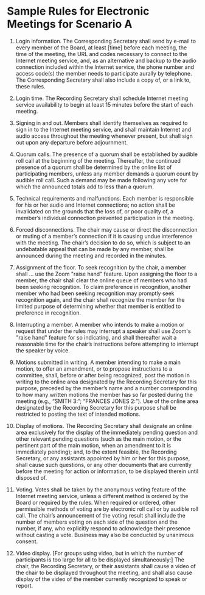 # Sample Rules for Electronic Meetings for Scenario A

1. Login information. The Corresponding Secretary shall send by e-mail to every member of the Board, at least [time] before each meeting, the time of the meeting, the URL and codes necessary to connect to the Internet meeting service, and, as an alternative and backup to the audio connection included within the Internet service, the phone number and access code(s) the member needs to participate aurally by telephone. The Corresponding Secretary shall also include a copy of, or a link to, these rules.

2. Login time. The Recording Secretary shall schedule Internet meeting service availability to begin at least 15 minutes before the start of each meeting.

3. Signing in and out. Members shall identify themselves as required to sign in to the Internet meeting service, and shall maintain Internet and audio access throughout the meeting whenever present, but shall sign out upon any departure before adjournment.

4. Quorum calls. The presence of a quorum shall be established by audible roll call at the beginning of the meeting. Thereafter, the continued presence of a quorum shall be determined by the online list of participating members, unless any member demands a quorum count by audible roll call. Such a demand may be made following any vote for which the announced totals add to less than a quorum.

5. Technical requirements and malfunctions. Each member is responsible for his or her audio and Internet connections; no action shall be invalidated on the grounds that the loss of, or poor quality of, a member’s individual connection prevented participation in the meeting.

6. Forced disconnections. The chair may cause or direct the disconnection or muting of a member’s connection if it is causing undue interference with the meeting. The chair’s decision to do so, which is subject to an undebatable appeal that can be made by any member, shall be announced during the meeting and recorded in the minutes.

7. Assignment of the floor. To seek recognition by the chair, a member shall … use the Zoom "raise hand" feature. Upon assigning the floor to a member, the chair shall clear the online queue of members who had been seeking recognition. To claim preference in recognition, another member who had been seeking recognition may promptly seek recognition again, and the chair shall recognize the member for the limited purpose of determining whether that member is entitled to preference in recognition.

8. Interrupting a member. A member who intends to make a motion or request that under the rules may interrupt a speaker shall use Zoom's "raise hand" feature for so indicating, and shall thereafter wait a reasonable time for the chair’s instructions before attempting to interrupt the speaker by voice.

9. Motions submitted in writing. A member intending to make a main motion, to offer an amendment, or to propose instructions to a committee, shall, before or after being recognized, post the motion in writing to the online area designated by the Recording Secretary for this purpose, preceded by the member’s name and a number corresponding to how many written motions the member has so far posted during the meeting (e.g., “SMITH 3:”; “FRANCES JONES 2:”). Use of the online area designated by the Recording Secretary for this purpose shall be restricted to posting the text of intended motions.

10. Display of motions. The Recording Secretary shall designate an online area exclusively for the display of the immediately pending question and other relevant pending questions (such as the main motion, or the pertinent part of the main motion, when an amendment to it is immediately pending); and, to the extent feasible, the Recording Secretary, or any assistants appointed by him or her for this purpose, shall cause such questions, or any other documents that are currently before the meeting for action or information, to be displayed therein until disposed of.

11. Voting. Votes shall be taken by the anonymous voting feature of the Internet meeting service, unless a different method is ordered by the Board or required by the rules. When required or ordered, other permissible methods of voting are by electronic roll call or by audible roll call. The chair’s announcement of the voting result shall include the number of members voting on each side of the question and the number, if any, who explicitly respond to acknowledge their presence without casting a vote. Business may also be conducted by unanimous consent.

12. Video display. [For groups using video, but in which the number of participants is too large for all to be displayed simultaneously:] The chair, the Recording Secretary, or their assistants shall cause a video of the chair to be displayed throughout the meeting, and shall also cause display of the video of the member currently recognized to speak or report.
